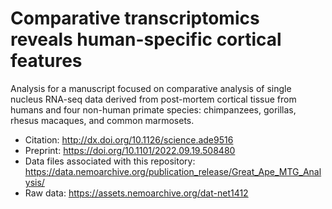 # Comparative transcriptomics reveals human-specific cortical features

Analysis for a manuscript focused on comparative analysis of single nucleus RNA-seq data derived from post-mortem cortical tissue from humans and four non-human primate species: chimpanzees, gorillas, rhesus macaques, and common marmosets.

* Citation: http://dx.doi.org/10.1126/science.ade9516
* Preprint: https://doi.org/10.1101/2022.09.19.508480
* Data files associated with this repository: https://data.nemoarchive.org/publication_release/Great_Ape_MTG_Analysis/
* Raw data: https://assets.nemoarchive.org/dat-net1412
